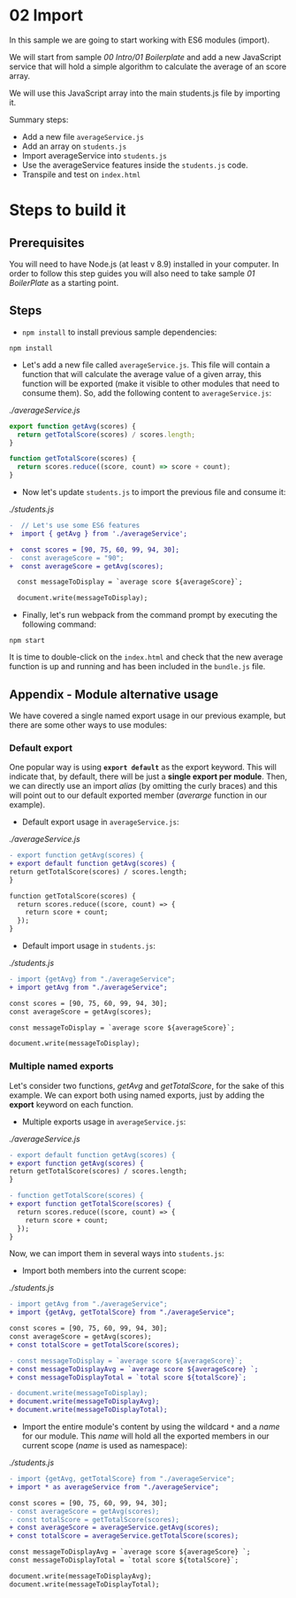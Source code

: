 # 02 Import

In this sample we are going to start working with ES6 modules (import).

We will start from sample _00 Intro/01 Boilerplate_ and add a new JavaScript service that will
hold a simple algorithm to calculate the average of an score array.

We will use this JavaScript array into the main students.js file by importing
it.

Summary steps:
 - Add a new file `averageService.js`
 - Add an array on `students.js`
 - Import averageService into `students.js`
 - Use the averageService features inside the `students.js` code.
 - Transpile and test on `index.html`


# Steps to build it

## Prerequisites

You will need to have Node.js (at least v 8.9) installed in your computer. In order to follow this step guides you will also need to take sample _01 BoilerPlate_ as a starting point.

## Steps

- `npm install` to install previous sample dependencies:

```
npm install
```

- Let's add a new file called `averageService.js`. This file will contain a function that will calculate the average value of a given array, this function will be exported (make it visible to other modules that need to consume them). So, add the following content to `averageService.js`:

_./averageService.js_

```javascript
export function getAvg(scores) {
  return getTotalScore(scores) / scores.length;
}

function getTotalScore(scores) {
  return scores.reduce((score, count) => score + count);
}

```

- Now let's update `students.js` to import the previous file and consume it:

_./students.js_

```diff
-  // Let's use some ES6 features
+  import { getAvg } from './averageService';

+  const scores = [90, 75, 60, 99, 94, 30];
-  const averageScore = "90";
+  const averageScore = getAvg(scores);

  const messageToDisplay = `average score ${averageScore}`;

  document.write(messageToDisplay);
```

- Finally, let's run webpack from the command prompt by executing the following command:

```
npm start
```

It is time to double-click on the `index.html` and check that the new average function is up and running and has been included in the `bundle.js` file.

## Appendix - Module alternative usage

We have covered a single named export usage in our previous example, but there are some other ways to use modules:

### Default export

One popular way is using **`export default`** as the export keyword. This will indicate that, by default, there will be just a **single export per module**. Then, we can directly use an import *alias* (by omitting the curly braces) and this will point out to our default exported member (*averarge* function in our example).

- Default export usage in `averageService.js`:

_./averageService.js_

```diff
- export function getAvg(scores) {
+ export default function getAvg(scores) {
return getTotalScore(scores) / scores.length;
}

function getTotalScore(scores) {
  return scores.reduce((score, count) => {
    return score + count;
  });
}

```

- Default import usage in `students.js`:

_./students.js_

```diff
- import {getAvg} from "./averageService";
+ import getAvg from "./averageService";

const scores = [90, 75, 60, 99, 94, 30];
const averageScore = getAvg(scores);

const messageToDisplay = `average score ${averageScore}`;

document.write(messageToDisplay);
```

### Multiple named exports

Let's consider two functions, *getAvg* and *getTotalScore*, for the sake of this example. We can export both using named exports, just by adding the **export** keyword on each function.

- Multiple exports usage in `averageService.js`:

_./averageService.js_

```diff
- export default function getAvg(scores) {
+ export function getAvg(scores) {
return getTotalScore(scores) / scores.length;
}

- function getTotalScore(scores) {
+ export function getTotalScore(scores) {
  return scores.reduce((score, count) => {
    return score + count;
  });
}
```

Now, we can import them in several ways into `students.js`:

- Import both members into the current scope:

_./students.js_

```diff
- import getAvg from "./averageService";
+ import {getAvg, getTotalScore} from "./averageService";

const scores = [90, 75, 60, 99, 94, 30];
const averageScore = getAvg(scores);
+ const totalScore = getTotalScore(scores);

- const messageToDisplay = `average score ${averageScore}`;
+ const messageToDisplayAvg = `average score ${averageScore} `;
+ const messageToDisplayTotal = `total score ${totalScore}`;

- document.write(messageToDisplay);
+ document.write(messageToDisplayAvg);
+ document.write(messageToDisplayTotal);

```  

- Import the entire module's content by using the wildcard `*` and a *name* for our module. This *name* will hold all the exported members in our current scope (*name* is used as namespace):

_./students.js_

```diff
- import {getAvg, getTotalScore} from "./averageService";
+ import * as averageService from "./averageService";

const scores = [90, 75, 60, 99, 94, 30];
- const averageScore = getAvg(scores);
- const totalScore = getTotalScore(scores);
+ const averageScore = averageService.getAvg(scores);
+ const totalScore = averageService.getTotalScore(scores);

const messageToDisplayAvg = `average score ${averageScore} `;
const messageToDisplayTotal = `total score ${totalScore}`;

document.write(messageToDisplayAvg);
document.write(messageToDisplayTotal);

```
